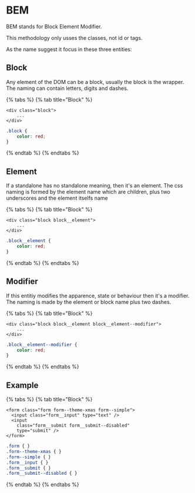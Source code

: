 # BEM

BEM stands for Block Element Modifier. 

This methodology only usses the classes, not id or tags.

As the name suggest it focus in these three entities:

## Block

Any element of the DOM can be a block, usually the block is the wrapper. The naming can contain letters, digits and dashes.

{% tabs %}
{% tab title="Block" %}
```markup
<div class="block">
    ...
</div>
```

```css
.block {
    color: red;
}
```
{% endtab %}
{% endtabs %}

## Element

If a standalone has no standalone meaning, then it's an element. The css naming is formed by the element name which are children, plus two underscores and the element itselfs name

{% tabs %}
{% tab title="Block" %}
```markup
<div class="block block__element">
    ...
</div>
```

```css
.block__element {
    color: red;
}
```
{% endtab %}
{% endtabs %}

## Modifier

If this entitiy modifies the apparence, state or behaviour then it's a modifier. The naming is made by the element or block name plus two dashes.

{% tabs %}
{% tab title="Block" %}
```markup
<div class="block block__element block__element--modifier">
    ...
</div>
```

```css
.block__element--modifier {
    color: red;
}
```
{% endtab %}
{% endtabs %}

## Example

{% tabs %}
{% tab title="Block" %}
```markup
<form class="form form--theme-xmas form--simple">
  <input class="form__input" type="text" />
  <input
    class="form__submit form__submit--disabled"
    type="submit" />
</form>
```

```css
.form { }
.form--theme-xmas { }
.form--simple { }
.form__input { }
.form__submit { }
.form__submit--disabled { }
```
{% endtab %}
{% endtabs %}


